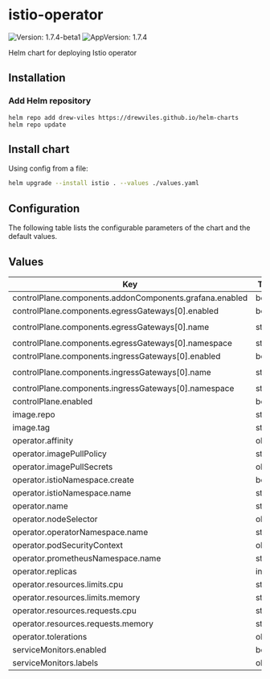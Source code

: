 # istio-operator

![Version: 1.7.4-beta1](https://img.shields.io/badge/Version-1.7.4--beta1-informational?style=flat-square) ![AppVersion: 1.7.4](https://img.shields.io/badge/AppVersion-1.7.4-informational?style=flat-square)

Helm chart for deploying Istio operator

## Installation

### Add Helm repository

```shell
helm repo add drew-viles https://drewviles.github.io/helm-charts
helm repo update
```

## Install chart

Using config from a file:

```bash
helm upgrade --install istio . --values ./values.yaml
```

## Configuration

The following table lists the configurable parameters of the chart and the default values.

## Values

| Key | Type | Default | Description |
|-----|------|---------|-------------|
| controlPlane.components.addonComponents.grafana.enabled | bool | `false` |  |
| controlPlane.components.egressGateways[0].enabled | bool | `true` |  |
| controlPlane.components.egressGateways[0].name | string | `"istio-egressgateway"` |  |
| controlPlane.components.egressGateways[0].namespace | string | `"istio-system"` |  |
| controlPlane.components.ingressGateways[0].enabled | bool | `true` |  |
| controlPlane.components.ingressGateways[0].name | string | `"istio-ingressgateway"` |  |
| controlPlane.components.ingressGateways[0].namespace | string | `"istio-system"` |  |
| controlPlane.enabled | bool | `true` |  |
| image.repo | string | `"docker.io/istio"` |  |
| image.tag | string | `"1.7.4"` |  |
| operator.affinity | object | `{}` |  |
| operator.imagePullPolicy | string | `"IfNotPresent"` |  |
| operator.imagePullSecrets | object | `{}` |  |
| operator.istioNamespace.create | bool | `true` |  |
| operator.istioNamespace.name | string | `"istio-system"` |  |
| operator.name | string | `"istio-operator"` |  |
| operator.nodeSelector | object | `{}` |  |
| operator.operatorNamespace.name | string | `"istio-operator"` |  |
| operator.podSecurityContext | object | `{}` |  |
| operator.prometheusNamespace.name | string | `"monitoring"` |  |
| operator.replicas | int | `1` |  |
| operator.resources.limits.cpu | string | `"200m"` |  |
| operator.resources.limits.memory | string | `"256Mi"` |  |
| operator.resources.requests.cpu | string | `"50m"` |  |
| operator.resources.requests.memory | string | `"128Mi"` |  |
| operator.tolerations | object | `{}` |  |
| serviceMonitors.enabled | bool | `true` |  |
| serviceMonitors.labels | object | `{}` |  |

